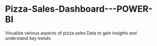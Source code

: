 # Pizza-Sales-Dashboard---POWER-BI
Visualize various aspects of pizza sales Data to gain insights and understand key trends
